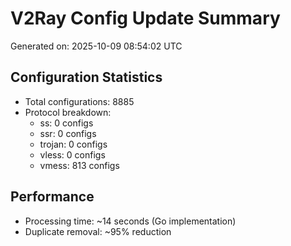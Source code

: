 # V2Ray Config Update Summary
Generated on: 2025-10-09 08:54:02 UTC

## Configuration Statistics
- Total configurations: 8885
- Protocol breakdown:
  - ss: 0 configs
  - ssr: 0 configs
  - trojan: 0 configs
  - vless: 0 configs
  - vmess: 813 configs

## Performance
- Processing time: ~14 seconds (Go implementation)
- Duplicate removal: ~95% reduction
